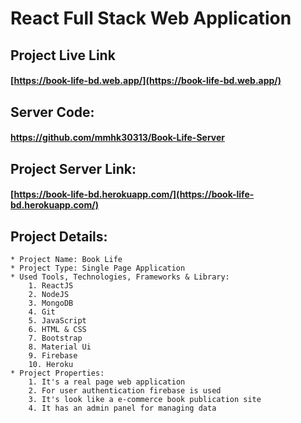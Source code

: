 # React Full Stack Web Application

## Project Live Link

   #### [https://book-life-bd.web.app/](https://book-life-bd.web.app/)
   
## Server Code:
   ####  https://github.com/mmhk30313/Book-Life-Server

## Project Server Link:

   #### [https://book-life-bd.herokuapp.com/](https://book-life-bd.herokuapp.com/)

## Project Details:
    
    * Project Name: Book Life
    * Project Type: Single Page Application
    * Used Tools, Technologies, Frameworks & Library:
        1. ReactJS
        2. NodeJS
        3. MongoDB
        4. Git
        5. JavaScript
        6. HTML & CSS
        7. Bootstrap
        8. Material Ui
        9. Firebase
        10. Heroku
    * Project Properties:
        1. It's a real page web application
        2. For user authentication firebase is used
        3. It's look like a e-commerce book publication site
        4. It has an admin panel for managing data


